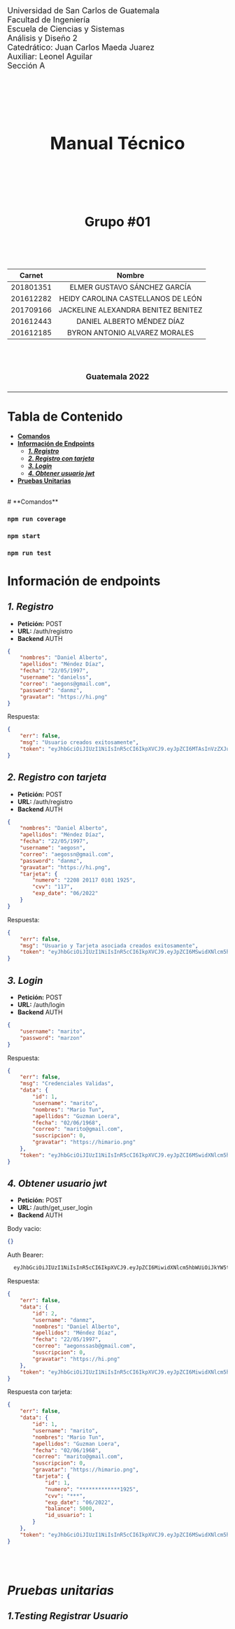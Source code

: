 <p style="font-size: 18px">
Universidad de San Carlos de Guatemala
<br>
Facultad de Ingeniería
<br>
Escuela de Ciencias y Sistemas
<br>
Análisis y Diseño 2
<br>
Catedrático: Juan Carlos Maeda Juarez
<br>
Auxiliar: Leonel Aguilar
<br>
Sección A
</p>

<br><br><br><br>

<h1 align="center" style="font-size: 40px; font-weight: bold;">Manual Técnico</h1>

<br><br><br><br>

<h4 align="center" style="font-size: 30px; font-weight: bold;">Grupo #01</h4>

<br><br>

<div align="center">

|  Carnet   |               Nombre                |
| :-------: | :---------------------------------: |
| 201801351 |    ELMER GUSTAVO SÁNCHEZ GARCÍA     |
| 201612282 | HEIDY CAROLINA CASTELLANOS DE LEÓN  |
| 201709166 | JACKELINE ALEXANDRA BENITEZ BENITEZ |
| 201612443 |     DANIEL ALBERTO MÉNDEZ DÍAZ      |
| 201612185 |    BYRON ANTONIO ALVAREZ MORALES    |

</div>

<br><br>

<h4 align="center" style="font-size: 18px; font-weight: bold;">Guatemala 2022</h4>

---

<h1>Tabla de Contenido</h1>

-   [**Comandos**](#comandos)
-   [**Información de Endpoints**](#información-de-endpoints)
    -   [**_1. Registro_**](#1-registro)
    -   [**_2. Registro con tarjeta_**](#2-registro-con-tarjeta)
    -   [**_3. Login_**](#3-login)
    -   [**_4. Obtener usuario jwt_**](#4-obtener-usuario-jwt)
-   [**Pruebas Unitarias**](#pruebas-unitarias)

<br>
# **Comandos**

### `npm run coverage`

### `npm start`

### `npm run test`

# **Información de endpoints**

## **_1. Registro_**

-   **Petición:** POST
-   **URL:** /auth/registro
-   **Backend** AUTH

```json
{
    "nombres": "Daniel Alberto",
    "apellidos": "Méndez Díaz",
    "fecha": "22/05/1997",
    "username": "danielss",
    "correo": "aegons@gmail.com",
    "password": "danmz",
    "gravatar": "https://hi.png"
}
```

Respuesta:

```json
{
    "err": false,
    "msg": "Usuario creados exitosamente",
    "token": "eyJhbGciOiJIUzI1NiIsInR5cCI6IkpXVCJ9.eyJpZCI6MTAsInVzZXJuYW1lIjoiZGFubXoiLCJub21icmVzIjoiRGFuaWVsIEFsYmVydG8iLCJhcGVsbGlkb3MiOiJNw6luZGV6IETDrWF6IiwiZmVjaGEiOiIyMi8wNS8xOTk3IiwiY29ycmVvIjoiYWVnb25zc2FzYkBnbWFpbC5jb20iLCJzdXNjcmlwY2lvbiI6MCwiZ3JhdmF0YXIiOiJodHRwczovL2hpLnBuZyIsImlhdCI6MTY1NDYzNzE1MiwiZXhwIjoxNjU0NzIzNTUyfQ.EAhW9ikHuJg6phtXv2DrvCxuGALaUzZBYizcLgLKw0c"
}
```

## **_2. Registro con tarjeta_**

-   **Petición:** POST
-   **URL:** /auth/registro
-   **Backend** AUTH

```json
{
    "nombres": "Daniel Alberto",
    "apellidos": "Méndez Díaz",
    "fecha": "22/05/1997",
    "username": "aegosn",
    "correo": "aegossn@gmail.com",
    "password": "danmz",
    "gravatar": "https://hi.png",
    "tarjeta": {
        "numero": "2208 20117 0101 1925",
        "cvv": "117",
        "exp_date": "06/2022"
    }
}
```

Respuesta:

```json
{
    "err": false,
    "msg": "Usuario y Tarjeta asociada creados exitosamente",
    "token": "eyJhbGciOiJIUzI1NiIsInR5cCI6IkpXVCJ9.eyJpZCI6MSwidXNlcm5hbWUiOiJtYXJpdG8iLCJub21icmVzIjoiTWFyaW8gVHVuIiwiYXBlbGxpZG9zIjoiR3V6bWFuIExvZXJhIiwiZmVjaGEiOiIwMi8wNi8xOTY4IiwiY29ycmVvIjoibWFyaXRvQGdtYWlsLmNvbSIsInN1c2NyaXBjaW9uIjowLCJncmF2YXRhciI6Imh0dHBzOi8vaGltYXJpby5wbmciLCJpYXQiOjE2NTQ2Mzg0MTQsImV4cCI6MTY1NDcyNDgxNH0.umc6alrXum1Y2BUSuXJhVSU0WhnDYtdQadC2zzC3uLg"
}
```

## **_3. Login_**

-   **Petición:** POST
-   **URL:** /auth/login
-   **Backend** AUTH

```json
{
    "username": "marito",
    "password": "marzon"
}
```

Respuesta:

```json
{
    "err": false,
    "msg": "Credenciales Validas",
    "data": {
        "id": 1,
        "username": "marito",
        "nombres": "Mario Tun",
        "apellidos": "Guzman Loera",
        "fecha": "02/06/1968",
        "correo": "marito@gmail.com",
        "suscripcion": 0,
        "gravatar": "https://himario.png"
    },
    "token": "eyJhbGciOiJIUzI1NiIsInR5cCI6IkpXVCJ9.eyJpZCI6MSwidXNlcm5hbWUiOiJtYXJpdG8iLCJub21icmVzIjoiTWFyaW8gVHVuIiwiYXBlbGxpZG9zIjoiR3V6bWFuIExvZXJhIiwiZmVjaGEiOiIwMi8wNi8xOTY4IiwiY29ycmVvIjoibWFyaXRvQGdtYWlsLmNvbSIsInN1c2NyaXBjaW9uIjowLCJncmF2YXRhciI6Imh0dHBzOi8vaGltYXJpby5wbmciLCJpYXQiOjE2NTQ2NDEwOTIsImV4cCI6MTY1NDcyNzQ5Mn0.Xlsmzaa6xsPzb17JMknpbPhciFbDQGYC2NOr3jHLrWk"
}
```

## **_4. Obtener usuario jwt_**

-   **Petición:** POST
-   **URL:** /auth/get_user_login
-   **Backend** AUTH

Body vacio:

```json
{}
```

Auth Bearer:

```txt
  eyJhbGciOiJIUzI1NiIsInR5cCI6IkpXVCJ9.eyJpZCI6MiwidXNlcm5hbWUiOiJkYW5teiIsIm5vbWJyZXMiOiJEYW5pZWwgQWxiZXJ0byIsImFwZWxsaWRvcyI6Ik3DqW5kZXogRMOtYXoiLCJmZWNoYSI6IjIyLzA1LzE5OTciLCJjb3JyZW8iOiJhZWdvbnNzYXNiQGdtYWlsLmNvbSIsInN1c2NyaXBjaW9uIjowLCJncmF2YXRhciI6Imh0dHBzOi8vaGkucG5nIiwiaWF0IjoxNjU0NjQxMTUwLCJleHAiOjE2NTQ3Mjc1NTB9.gHCgkeJ3u6f5iw0AHgFJSgR-iz1_O91iYk89LkCBl18
```

Respuesta:

```json
{
    "err": false,
    "data": {
        "id": 2,
        "username": "danmz",
        "nombres": "Daniel Alberto",
        "apellidos": "Méndez Díaz",
        "fecha": "22/05/1997",
        "correo": "aegonssasb@gmail.com",
        "suscripcion": 0,
        "gravatar": "https://hi.png"
    },
    "token": "eyJhbGciOiJIUzI1NiIsInR5cCI6IkpXVCJ9.eyJpZCI6MiwidXNlcm5hbWUiOiJkYW5teiIsIm5vbWJyZXMiOiJEYW5pZWwgQWxiZXJ0byIsImFwZWxsaWRvcyI6Ik3DqW5kZXogRMOtYXoiLCJmZWNoYSI6IjIyLzA1LzE5OTciLCJjb3JyZW8iOiJhZWdvbnNzYXNiQGdtYWlsLmNvbSIsInN1c2NyaXBjaW9uIjowLCJncmF2YXRhciI6Imh0dHBzOi8vaGkucG5nIiwiaWF0IjoxNjU0NjQxMzUzLCJleHAiOjE2NTQ3Mjc3NTN9.dfvnVD0ovQuQr6UceftDVk9QPbfBV4DP7UZyHH7RUaI"
}
```

Respuesta con tarjeta:

```json
{
    "err": false,
    "data": {
        "id": 1,
        "username": "marito",
        "nombres": "Mario Tun",
        "apellidos": "Guzman Loera",
        "fecha": "02/06/1968",
        "correo": "marito@gmail.com",
        "suscripcion": 0,
        "gravatar": "https://himario.png",
        "tarjeta": {
            "id": 1,
            "numero": "*************1925",
            "cvv": "***",
            "exp_date": "06/2022",
            "balance": 5000,
            "id_usuario": 1
        }
    },
    "token": "eyJhbGciOiJIUzI1NiIsInR5cCI6IkpXVCJ9.eyJpZCI6MSwidXNlcm5hbWUiOiJtYXJpdG8iLCJub21icmVzIjoiTWFyaW8gVHVuIiwiYXBlbGxpZG9zIjoiR3V6bWFuIExvZXJhIiwiZmVjaGEiOiIwMi8wNi8xOTY4IiwiY29ycmVvIjoibWFyaXRvQGdtYWlsLmNvbSIsInN1c2NyaXBjaW9uIjowLCJncmF2YXRhciI6Imh0dHBzOi8vaGltYXJpby5wbmciLCJpYXQiOjE2NTQ2NDE1MTQsImV4cCI6MTY1NDcyNzkxNH0.IyfROBvM2kF_b-V5faTO0a-XcfxmJm0Y0kPTIVbqiIU"
}
```

<br><br>

# _*Pruebas unitarias*_

## **_1.Testing Registrar Usuario_**
